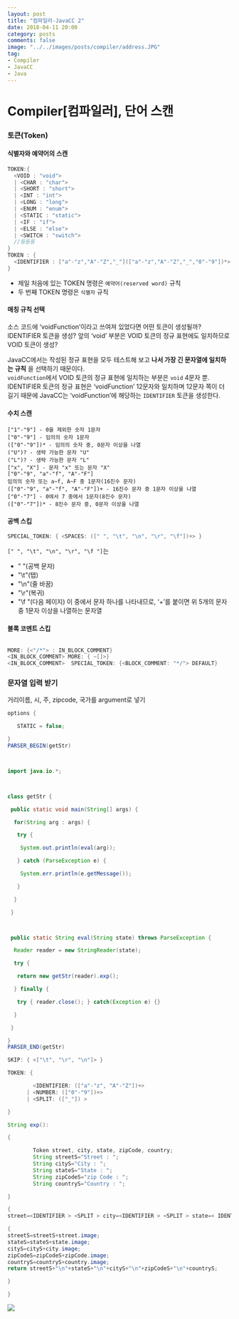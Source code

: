 ```yaml
---
layout: post
title: "컴파일러-JavaCC 2"
date: 2018-04-11 20:00
category: posts
comments: false
image: "../../images/posts/compiler/address.JPG"
tag:
- Compiler
- JavaCC
- Java
---
```


# Compiler[컴파일러], 단어 스캔

### 토큰(Token)


#### 식별자와 예약어의 스캔
```Java
TOKEN:{
  <VOID : "void">
  | <CHAR : "char">
  | <SHORT : "short">
  | <INT : "int">
  | <LONG : "long">
  | <ENUM : "enum">
  | <STATIC : "static">
  | <IF : "if">
  | <ELSE : "else">
  | <SWITCH : "switch">
  //등등등
}
TOKEN : {
  <IDENTIFIER : ["a"-"z","A"-"Z","_"](["a"-"z","A"-"Z","_","0"-"9"])*>
}

```
- 제일 처음에 있는 TOKEN 명령은 `예약어(reserved word)` 규칙
- 두 번째 TOKEN 명령은 `식별자` 규칙

#### 매칭 규칙 선택
소스 코드에 ‘voidFunction’이라고 쓰여져 있었다면 어떤 토큰이 생성될까?  
IDENTIFIER 토큰을 생성?
앞의 ‘void’ 부분은 VOID 토큰의 정규 표현에도 일치하므로 VOID 토큰이 생성?  

  JavaCC에서는 작성된 정규 표현을 모두 테스트해 보고 **나서 가장 긴 문자열에 일치하는 규칙** 을 선택하기 때문이다.  
  `voidFunction`에서 VOID 토큰의 정규 표현에 일치하는 부분은 `void` 4문자 뿐.  
  IDENTIFIER 토큰의 정규 표현은 ‘voidFunction’ 12문자와 일치하며 12문자 쪽이 더 길기 때문에 JavaCC는 ‘voidFunction’에 해당하는 `IDENTIFIER` 토큰을   생성한다.  


#### 수치 스캔
  ```
  ["1"-"9"] - 0을 제외한 숫자 1문자
  ["0"-"9"] - 임의의 숫자 1문자
  (["0"-"9"])* - 임의의 숫자 중, 0문자 이상을 나열
  ("U")? - 생략 가능한 문자 "U"
  ("L")? - 생략 가능한 문자 "L"
  ["x", "X"] - 문자 "x" 또는 문자 "X"
  ["0"-"9", "a"-"f", "A"-"F"]
  임의의 숫자 또는 a~f, A~F 중 1문자(16진수 문자)
  (["0"-"9", "a"-"f", "A"-"F"])+ - 16진수 문자 중 1문자 이상을 나열
  ["0"-"7"] - 0에서 7 중에서 1문자(8진수 문자)
  (["0"-"7"])* - 8진수 문자 중, 0문자 이상을 나열

  ```  

#### 공백 스킵
```java
SPECIAL_TOKEN: { <SPACES: ([" ", "\t", "\n", "\r", "\f"])+> }  

```
`[" ", "\t", "\n", "\r", "\f "]`는
- " "(공백 문자)
-  "\t"(탭)
- "\n"(줄   바꿈)
- "\r"(복귀)
- "\f "(다음 페이지)
이 중에서 문자 하나를 나타내므로, ‘+’를 붙이면 위 5개의 문자 중 1문자 이상을 나열하는 문자열

#### 블록 코멘트 스킵  

```java

MORE: {<"/*"> : IN_BLOCK_COMMENT}
<IN_BLOCK_COMMENT> MORE: { ~[]>}
<IN_BLOCK_COMMENT>  SPECIAL_TOKEN: {<BLOCK_COMMENT: "*/"> DEFAULT}
```


### 문자열 입력 받기

거리이름, 시, 주, zipcode, 국가를 argument로 넣기  

```java
options {

   STATIC = false;

}
PARSER_BEGIN(getStr)



import java.io.*;



class getStr {

 public static void main(String[] args) {

  for(String arg : args) {

   try {

    System.out.println(eval(arg));

   } catch (ParseException e) {

    System.err.println(e.getMessage());

   }

  }

 }



 public static String eval(String state) throws ParseException {

  Reader reader = new StringReader(state);

  try {

   return new getStr(reader).exp();

  } finally {

   try { reader.close(); } catch(Exception e) {}

  }

 }

}
PARSER_END(getStr)

SKIP: { <["\t", "\r", "\n"]> }

TOKEN: {

        <IDENTIFIER: (["a"-"z", "A"-"Z"])+>
      | <NUMBER: (["0"-"9"])+>
      | <SPLIT: (["_"]) >

}

String exp():

{

        Token street, city, state, zipCode, country;
        String streetS="Street : ";
        String cityS="City : ";
        String stateS="State : ";
        String zipCodeS="zip Code : ";
        String countryS="Country : ";

}

{
street=<IDENTIFIER > <SPLIT > city=<IDENTIFIER > <SPLIT > state=< IDENTIFIER > <SPLIT > zipCode=< NUMBER > <SPLIT > country=< IDENTIFIER > <EOF>

{
streetS=streetS+street.image;
stateS=stateS+state.image;
cityS=cityS+city.image;
zipCodeS=zipCodeS+zipCode.image;
countryS=countryS+country.image;
return streetS+"\n"+stateS+"\n"+cityS+"\n"+zipCodeS+"\n"+countryS;

}

}

```

![]("../../images/posts/compiler/address.JPG")

